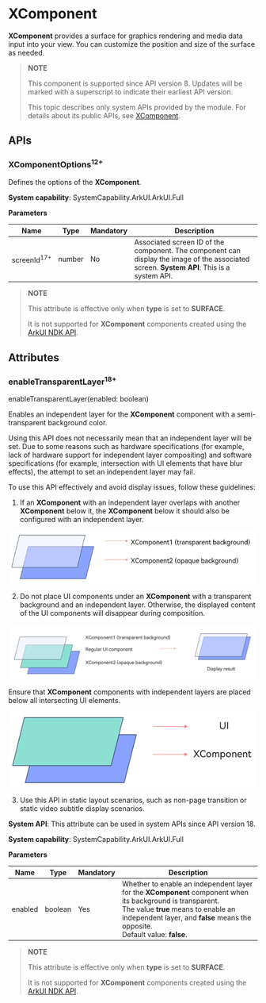 # XComponent

**XComponent** provides a surface for graphics rendering and media data input into your view. You can customize the position and size of the surface as needed.

> **NOTE**
>
> This component is supported since API version 8. Updates will be marked with a superscript to indicate their earliest API version.
>
> This topic describes only system APIs provided by the module. For details about its public APIs, see [XComponent](ts-basic-components-xcomponent.md).

## APIs

### XComponentOptions<sup>12+</sup>

Defines the options of the **XComponent**.

**System capability**: SystemCapability.ArkUI.ArkUI.Full

**Parameters**

| Name  | Type   | Mandatory| Description                  |
| -------- | ------- | ---- | ---------------------- |
| screenId<sup>17+</sup> | number | No| Associated screen ID of the component. The component can display the image of the associated screen. **System API**: This is a system API.|

  > **NOTE**
  >
  > This attribute is effective only when **type** is set to **SURFACE**.
  >
  > It is not supported for **XComponent** components created using the [ArkUI NDK API](../../../ui/ndk-build-ui-overview.md).

## Attributes

### enableTransparentLayer<sup>18+</sup>

enableTransparentLayer(enabled: boolean)

Enables an independent layer for the **XComponent** component with a semi-transparent background color.

Using this API does not necessarily mean that an independent layer will be set. Due to some reasons such as hardware specifications (for example, lack of hardware support for independent layer compositing) and software specifications (for example, intersection with UI elements that have blur effects), the attempt to set an independent layer may fail.

To use this API effectively and avoid display issues, follow these guidelines:

1. If an **XComponent** with an independent layer overlaps with another **XComponent** below it, the **XComponent** below it should also be configured with an independent layer.

![Transparent layer example](figures/Transparent_Layer_Example.png)

2. Do not place UI components under an **XComponent** with a transparent background and an independent layer. Otherwise, the displayed content of the UI components will disappear during composition.

![Transparent layer failure](figures/Transparent_Layer_Failure.png)

Ensure that **XComponent** components with independent layers are placed below all intersecting UI elements.

![Transparent layer correctly set](figures/Transparent_Layer_Correct_Example.png)

3. Use this API in static layout scenarios, such as non-page transition or static video subtitle display scenarios.

**System API**: This attribute can be used in system APIs since API version 18.

**System capability**: SystemCapability.ArkUI.ArkUI.Full

**Parameters**

| Name  | Type    | Mandatory| Description                  |
| ------- | ------- | ---- | ---------------------- |
| enabled | boolean | Yes  | Whether to enable an independent layer for the **XComponent** component when its background is transparent.<br>The value **true** means to enable an independent layer, and **false** means the opposite.<br>Default value: **false**.|

  > **NOTE**
  >
  > This attribute is effective only when **type** is set to **SURFACE**.
  >
  > It is not supported for **XComponent** components created using the [ArkUI NDK API](../../../ui/ndk-build-ui-overview.md).
